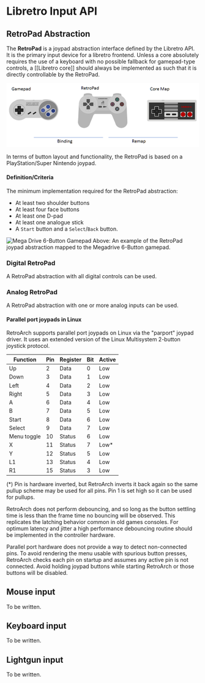 # Libretro Input API

## RetroPad Abstraction
The **RetroPad** is a joypad abstraction interface defined by the Libretro API. It is the primary input device for a libretro frontend. Unless a core absolutely requires the use of a keyboard with no possible fallback for gamepad-type controls, a [[Libretro core]] should always be implemented as such that it is directly controllable by the RetroPad.

![RetroPad Conceptual Diagram](../image/guides/retropad-conceptual-diagram.png)

In terms of button layout and functionality, the RetroPad is based on a PlayStation/Super Nintendo joypad.

#### Definition/Criteria
The minimum implementation required for the RetroPad abstraction:

* At least two shoulder buttons
* At least four face buttons
* At least one D-pad
* At least one analogue stick
* A `Start` button and a `Select`/`Back` button.


![Mega Drive 6-Button Gamepad](../image/controller/md6.png)
Above: An example of the RetroPad joypad abstraction mapped to the Megadrive 6-Button gamepad.

### Digital RetroPad
A RetroPad abstraction with all digital controls can be used.

### Analog RetroPad
A RetroPad abstraction with one or more analog inputs can be used.


#### Parallel port joypads in Linux
RetroArch supports parallel port joypads on Linux via the "parport" joypad driver. It uses an extended version of the Linux Multisystem 2-button joystick protocol.

| Function | Pin | Register | Bit | Active |
|----------|-----|----------|-----|--------|
| Up | 2 | Data | 0 | Low |
| Down | 3 | Data | 1 | Low |
| Left| 4 | Data | 2 | Low |
| Right| 5 | Data | 3 | Low |
| A | 6 | Data | 4 | Low |
| B | 7 | Data | 5 | Low |
| Start | 8 | Data | 6 | Low |
| Select | 9 | Data | 7 | Low |
| Menu toggle | 10 | Status | 6 | Low |
| X | 11 | Status | 7 | Low* |
| Y | 12 | Status | 5 | Low |
| L1 | 13 | Status | 4 | Low |
| R1 | 15 | Status | 3 | Low |

(*) Pin is hardware inverted, but RetroArch inverts it back again so the same pullup scheme may be used for all pins. Pin 1 is set high so it can be used for pullups.

RetroArch does not perform debouncing, and so long as the button settling time is less than the frame time no bouncing will be observed. This replicates the latching behavior common in old games consoles. For optimum latency and jitter a high performance debouncing routine should be implemented in the controller hardware.

Parallel port hardware does not provide a way to detect non-connected pins. To avoid rendering the menu usable with spurious button presses, RetroArch checks each pin on startup and assumes any active pin is not connected. Avoid holding joypad buttons while starting RetroArch or those buttons will be disabled.


## Mouse input

To be written.


## Keyboard input

To be written.


## Lightgun input

To be written.
